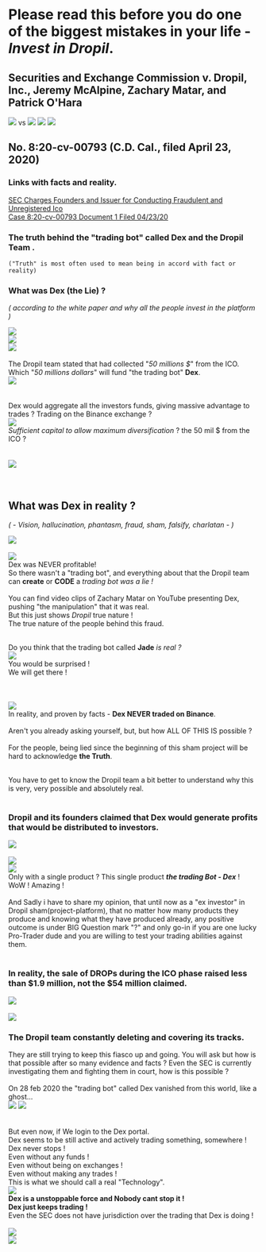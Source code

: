 # Please read this before you do one of the biggest mistakes in your life - **_Invest in Dropil_**.

## Securities and Exchange Commission v. Dropil, Inc., Jeremy McAlpine, Zachary Matar, and Patrick O'Hara

![](assets/README-f7873337.png) vs ![](assets/README-63db68bd.png) ![](assets/README-7ebf97ad.png) ![](assets/README-b3d2deb4.png)

## No. 8:20-cv-00793 (C.D. Cal., filed April 23, 2020)

### Links with facts and reality.

[SEC Charges Founders and Issuer for Conducting Fraudulent and Unregistered Ico](https://www.sec.gov/litigation/litreleases/2020/lr24804.htm)<br>
[Case 8:20-cv-00793 Document 1 Filed 04/23/20](https://www.sec.gov/litigation/complaints/2020/comp24804.pdf)

### The truth behind the "trading bot" called Dex and the **Dropil Team** .<br>

`("Truth" is most often used to mean being in accord with fact or reality)`

### What was Dex (the Lie) ?<br>

_( according to the white paper and why all the people invest in the platform )_<br>

![](assets/README-450ec01a.png)<br>
![](assets/README-10ba05ef.png)<br>
![](assets/README-3ced58a7.png)<br><br>
The Dropil team stated that had collected "_50 millions $_" from the ICO. Which "_50 millions dollars_" will fund "the trading bot" **Dex**.<br>
![](assets/README-73b0c63d.png)<br><br><br>
Dex would aggregate all the investors funds, giving massive advantage to trades ? Trading on the Binance exchange ?<br>
![](assets/README-b9c645c3.png)<br>
_Sufficient capital to allow maximum diversification_ ? the 50 mil $ from the ICO ?<br><br><br>
![](assets/README-1e23556b.png)<br><br><br>

## What was Dex in reality ?<br>

_( - Vision, hallucination, phantasm, fraud, sham, falsify, charlatan - )_<br>

![](assets/README-d5e0dda0.png)<br>
<br>
![](assets/README-24c87cad.png)<br>
Dex was NEVER profitable!<br>
So there wasn't a "trading bot", and everything about that the Dropil team can **create** or **CODE** a _trading bot was a lie !_<br>
<br>
You can find video clips of Zachary Matar on YouTube presenting Dex, pushing "the manipulation" that it was real.<br>
But this just shows _Dropil_ true nature !<br>
The true nature of the people behind this fraud.<br>
<br>

Do you think that the trading bot called **Jade** _is real ?_<br>
![](assets/README-56e1f390.png)<br>
You would be surprised !<br>
We will get there !<br><br><br>
<br>
![](assets/README-6a905309.png)<br>
In reality, and proven by facts - **Dex NEVER traded on Binance**.<br>
<br>
Aren't you already asking yourself, but, but how ALL OF THIS IS possible ?<br>
<br>
For the people, being lied since the beginning of this sham project will be hard to acknowledge **the Truth**.<br><br>

You have to get to know the Dropil team a bit better to understand why this is very, very possible and absolutely real.<br><br>

### Dropil and its founders claimed that Dex would generate profits that would be distributed to investors.<br>

![](assets/README-163b669d.png)<br>
<br>
![](assets/README-e932bbc6.png)<br>
![](assets/README-398fc2d8.png)<br>
Only with a single product ? This single product **_the trading Bot - Dex_** ! WoW ! Amazing !<br>
<br>
And Sadly i have to share my opinion, that until now as a "ex investor" in Dropil sham(project-platform), that no matter how many products they produce and knowing what they have produced already, any positive outcome is under BIG Question mark "?" and only go-in if you are one lucky Pro-Trader dude and you are willing to test your trading abilities against them.<br>
<br>

### In reality, the sale of DROPs during the ICO phase raised less than $1.9 million, not the $54 million claimed.<br>

![](assets/README-92feb876.png)<br>
<br>
![](assets/README-73b0c63d.png)

### The Dropil team constantly deleting and covering its tracks.<br>

They are still trying to keep this fiasco up and going. You will ask but how is that possible after so many evidence and facts ? Even the SEC is currently investigating them and fighting them in court, how is this possible ?<br>
<br>
On 28 feb 2020 the "trading bot" called Dex vanished from this world, like a ghost...<br>
![](assets/README-816c37a0.png) <!-- .element height="10%" width="10%" --> ![](assets/README-29f820cb.png) <!-- .element height="10%" width="10%" --> <br>
<br>
<br>
But even now, if We login to the Dex portal.<br>
Dex seems to be still active and actively trading something, somewhere !<br>
Dex never stops !<br>
Even without any funds !<br>
Even without being on exchanges !<br>
Even without making any trades !<br>
This is what we should call a real "Technology".<br>
![](assets/README-cee8cad3.png)<br>
**Dex is a unstoppable force and Nobody cant stop it !**<br>
**Dex just keeps trading !**<br>
Even the SEC does not have jurisdiction over the trading that Dex is doing !<br>
<br>
![](assets/README-80484386.png)<br>
![](assets/README-ab89da7d.png)<br>
